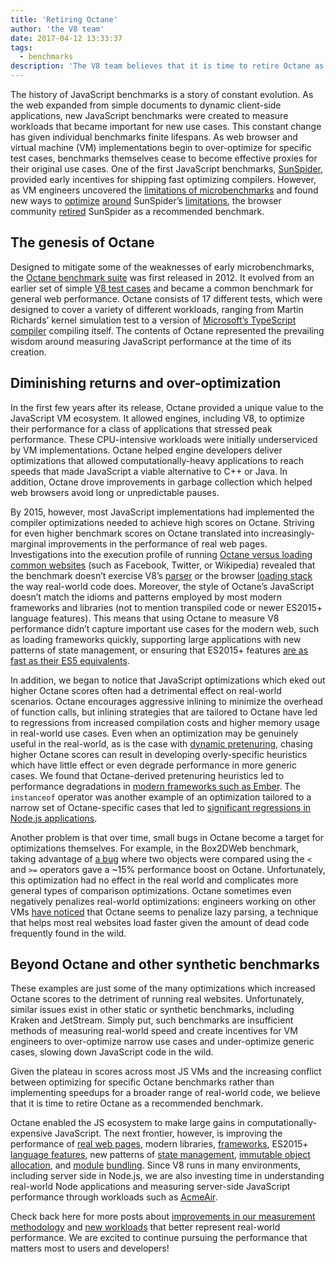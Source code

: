 ```yaml
---
title: 'Retiring Octane'
author: 'the V8 team'
date: 2017-04-12 13:33:37
tags:
  - benchmarks
description: 'The V8 team believes that it is time to retire Octane as a recommended benchmark.'
---
```

The history of JavaScript benchmarks is a story of constant evolution. As the web expanded from simple documents to dynamic client-side applications, new JavaScript benchmarks were created to measure workloads that became important for new use cases. This constant change has given individual benchmarks finite lifespans. As web browser and virtual machine (VM) implementations begin to over-optimize for specific test cases, benchmarks themselves cease to become effective proxies for their original use cases. One of the first JavaScript benchmarks, [SunSpider](https://webkit.org/perf/sunspider/sunspider.html), provided early incentives for shipping fast optimizing compilers. However, as VM engineers uncovered the [limitations of microbenchmarks](https://blog.mozilla.org/nnethercote/2014/06/16/a-browser-benchmarking-manifesto/) and found new ways to [optimize](https://benediktmeurer.de/2016/12/16/the-truth-about-traditional-javascript-benchmarks/#the-notorious-sunspider-examples) [around](https://bugzilla.mozilla.org/show_bug.cgi?id=787601) SunSpider’s [limitations](https://bugs.webkit.org/show_bug.cgi?id=63864), the browser community [retired](https://trac.webkit.org/changeset/187526/webkit) SunSpider as a recommended benchmark.

<!--truncate-->
## The genesis of Octane

Designed to mitigate some of the weaknesses of early microbenchmarks, the [Octane benchmark suite](https://developers.google.com/octane/) was first released in 2012. It evolved from an earlier set of simple [V8 test cases](http://www.netchain.com/Tools/v8/) and became a common benchmark for general web performance. Octane consists of 17 different tests, which were designed to cover a variety of different workloads, ranging from Martin Richards’ kernel simulation test to a version of [Microsoft’s TypeScript compiler](http://www.typescriptlang.org/) compiling itself. The contents of Octane represented the prevailing wisdom around measuring JavaScript performance at the time of its creation.

## Diminishing returns and over-optimization

In the first few years after its release, Octane provided a unique value to the JavaScript VM ecosystem. It allowed engines, including V8, to optimize their performance for a class of applications that stressed peak performance. These CPU-intensive workloads were initially underserviced by VM implementations. Octane helped engine developers deliver optimizations that allowed computationally-heavy applications to reach speeds that made JavaScript a viable alternative to C++ or Java. In addition, Octane drove improvements in garbage collection which helped web browsers avoid long or unpredictable pauses.

By 2015, however, most JavaScript implementations had implemented the compiler optimizations needed to achieve high scores on Octane. Striving for even higher benchmark scores on Octane translated into increasingly-marginal improvements in the performance of real web pages. Investigations into the execution profile of running [Octane versus loading common websites](/blog/real-world-performance) (such as Facebook, Twitter, or Wikipedia) revealed that the benchmark doesn’t exercise V8’s [parser](https://medium.com/dev-channel/javascript-start-up-performance-69200f43b201#.7v8b4jylg) or the browser [loading stack](https://medium.com/reloading/toward-sustainable-loading-4760957ee46f#.muk9kzxmb) the way real-world code does. Moreover, the style of Octane’s JavaScript doesn’t match the idioms and patterns employed by most modern frameworks and libraries (not to mention transpiled code or newer ES2015+ language features). This means that using Octane to measure V8 performance didn’t capture important use cases for the modern web, such as loading frameworks quickly, supporting large applications with new patterns of state management, or ensuring that ES2015+ features [are as fast as their ES5 equivalents](/blog/high-performance-es2015).

In addition, we began to notice that JavaScript optimizations which eked out higher Octane scores often had a detrimental effect on real-world scenarios. Octane encourages aggressive inlining to minimize the overhead of function calls, but inlining strategies that are tailored to Octane have led to regressions from increased compilation costs and higher memory usage in real-world use cases. Even when an optimization may be genuinely useful in the real-world, as is the case with [dynamic pretenuring](http://dl.acm.org/citation.cfm?id=2754181), chasing higher Octane scores can result in developing overly-specific heuristics which have little effect or even degrade performance in more generic cases. We found that Octane-derived pretenuring heuristics led to performance degradations in [modern frameworks such as Ember](https://bugs.chromium.org/p/v8/issues/detail?id=3665). The `instanceof` operator was another example of an optimization tailored to a narrow set of Octane-specific cases that led to [significant regressions in Node.js applications](https://github.com/nodejs/node/issues/9634).

Another problem is that over time, small bugs in Octane become a target for optimizations themselves. For example, in the Box2DWeb benchmark, taking advantage of [a bug](http://crrev.com/1355113002) where two objects were compared using the `<` and `>=` operators gave a ~15% performance boost on Octane. Unfortunately, this optimization had no effect in the real world and complicates more general types of comparison optimizations. Octane sometimes even negatively penalizes real-world optimizations: engineers working on other VMs [have noticed](https://bugzilla.mozilla.org/show_bug.cgi?id=1162272) that Octane seems to penalize lazy parsing, a technique that helps most real websites load faster given the amount of dead code frequently found in the wild.

## Beyond Octane and other synthetic benchmarks

These examples are just some of the many optimizations which increased Octane scores to the detriment of running real websites. Unfortunately, similar issues exist in other static or synthetic benchmarks, including Kraken and JetStream. Simply put, such benchmarks are insufficient methods of measuring real-world speed and create incentives for VM engineers to over-optimize narrow use cases and under-optimize generic cases, slowing down JavaScript code in the wild.

Given the plateau in scores across most JS VMs and the increasing conflict between optimizing for specific Octane benchmarks rather than implementing speedups for a broader range of real-world code, we believe that it is time to retire Octane as a recommended benchmark.

Octane enabled the JS ecosystem to make large gains in computationally-expensive JavaScript. The next frontier, however, is improving the performance of [real web pages](/blog/real-world-performance), modern libraries, [frameworks](http://stateofjs.com/2016/frontend/), ES2015+ [language features](/blog/high-performance-es2015), new patterns of [state management](http://redux.js.org/), [immutable object allocation](https://facebook.github.io/immutable-js/), and [module](https://webpack.github.io/) [bundling](http://browserify.org/). Since V8 runs in many environments, including server side in Node.js, we are also investing time in understanding real-world Node applications and measuring server-side JavaScript performance through workloads such as [AcmeAir](https://github.com/acmeair/acmeair-nodejs).

Check back here for more posts about [improvements in our measurement methodology](/blog/real-world-performance) and [new workloads](/blog/optimizing-v8-memory) that better represent real-world performance. We are excited to continue pursuing the performance that matters most to users and developers!

